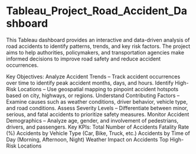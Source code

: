 # Tableau_Project_Road_Accident_Dashboard
This Tableau dashboard provides an interactive and data-driven analysis of road accidents to identify patterns, trends, and key risk factors. The project aims to help authorities, policymakers, and transportation agencies make informed decisions to improve road safety and reduce accident occurrences.

Key Objectives:
Analyze Accident Trends – Track accident occurrences over time to identify peak accident months, days, and hours.
Identify High-Risk Locations – Use geospatial mapping to pinpoint accident hotspots based on city, highways, or regions.
Understand Contributing Factors – Examine causes such as weather conditions, driver behavior, vehicle type, and road conditions.
Assess Severity Levels – Differentiate between minor, serious, and fatal accidents to prioritize safety measures.
Monitor Accident Demographics – Analyze age, gender, and involvement of pedestrians, drivers, and passengers.
Key KPIs:
Total Number of Accidents
Fatality Rate (%)
Accidents by Vehicle Type (Car, Bike, Truck, etc.)
Accidents by Time of Day (Morning, Afternoon, Night)
Weather Impact on Accidents
Top High-Risk Locations
